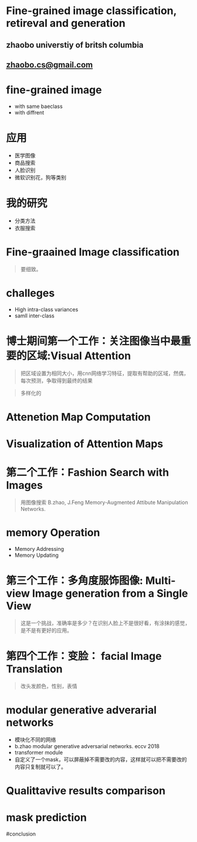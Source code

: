 # Fine-grained image classification, retireval and generation

## zhaobo universtiy of britsh columbia

## zhaobo.cs@gmail.com

# fine-grained image

* with same baeclass
* with diffrent 

# 应用

* 医学图像
* 商品搜索
* 人脸识别
* 微软识别花，狗等类别

# 我的研究

* 分类方法
* 衣服搜索

# Fine-graained Image classification

> 要细致。

# challeges

* High intra-class variances
* samll inter-class 

# 博士期间第一个工作：关注图像当中最重要的区域:Visual Attention

> 把区域设置为相同大小，用cnn网络学习特征，提取有帮助的区域，然偶，每次预测，争取得到最终的结果

> 多样化的

# Attenetion Map Computation

# Visualization of Attention Maps

# 第二个工作：Fashion Search with Images

> 用图像搜索
> B.zhao, J.Feng Memory-Augmented Attibute Manipulation Networks.

# memory Operation

* Memory Addressing
* Memory Updating

# 第三个工作：多角度服饰图像: Multi-view Image generation from a Single View

> 这是一个挑战，准确率是多少？在识别人脸上不是很好看，有涂抹的感觉，是不是有更好的应用。

# 第四个工作：变脸： facial Image Translation

> 改头发颜色，性别，表情

# modular generative  adverarial networks

* 模块化不同的网络
* b.zhao modular generative adversarial networks. eccv 2018 
* transformer module 
* 自定义了一个mask，可以屏蔽掉不需要改的内容，这样就可以把不需要改的内容只复制就可以了。

# Qualittavive results comparison

# mask prediction

#conclusion

